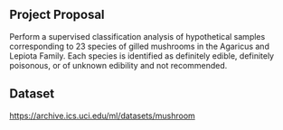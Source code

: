 ## Project Proposal
Perform a supervised classification analysis of hypothetical samples corresponding to 23 species of gilled mushrooms in the Agaricus and Lepiota Family. Each species is identified as definitely edible, definitely poisonous, or of unknown edibility and not recommended. 

## Dataset
https://archive.ics.uci.edu/ml/datasets/mushroom


